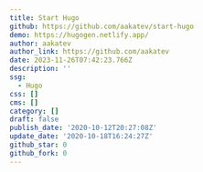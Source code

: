 ```yaml
---
title: Start Hugo
github: https://github.com/aakatev/start-hugo
demo: https://hugogen.netlify.app/
author: aakatev
author_link: https://github.com/aakatev
date: 2023-11-26T07:42:23.766Z
description: ''
ssg:
  - Hugo
css: []
cms: []
category: []
draft: false
publish_date: '2020-10-12T20:27:08Z'
update_date: '2020-10-18T16:24:27Z'
github_star: 0
github_fork: 0
---
```

